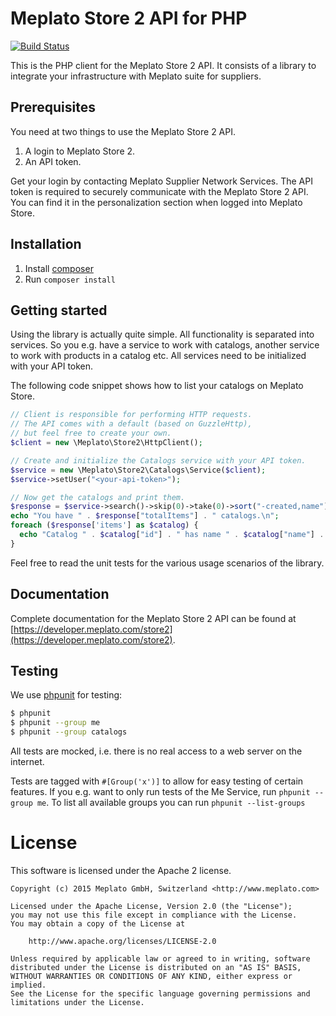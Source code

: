 # Meplato Store 2 API for PHP

[![Build Status](https://travis-ci.org/meplato/store2-php-client.svg?branch=master)](https://travis-ci.org/meplato/store2-php-client)

This is the PHP client for the Meplato Store 2 API. It consists of a library
to integrate your infrastructure with Meplato suite for suppliers.

## Prerequisites

You need at two things to use the Meplato Store 2 API.

1. A login to Meplato Store 2.
2. An API token.

Get your login by contacting Meplato Supplier Network Services. The API token
is required to securely communicate with the Meplato Store 2 API. You can
find it in the personalization section when logged into Meplato Store.

## Installation

1. Install [composer](https://getcomposer.org/)
2. Run `composer install`

## Getting started

Using the library is actually quite simple. All functionality is separated
into services. So you e.g. have a service to work with catalogs, another
service to work with products in a catalog etc. All services need to be
initialized with your API token.

The following code snippet shows how to list your catalogs on Meplato Store.

```php
// Client is responsible for performing HTTP requests.
// The API comes with a default (based on GuzzleHttp),
// but feel free to create your own.
$client = new \Meplato\Store2\HttpClient();

// Create and initialize the Catalogs service with your API token.
$service = new \Meplato\Store2\Catalogs\Service($client);
$service->setUser("<your-api-token>");

// Now get the catalogs and print them.
$response = $service->search()->skip(0)->take(0)->sort("-created,name")->execute();
echo "You have " . $response["totalItems"] . " catalogs.\n";
foreach ($response['items'] as $catalog) {
  echo "Catalog " . $catalog["id"] . " has name " . $catalog["name"] . "\n";
}
```

Feel free to read the unit tests for the various usage scenarios of the
library.

## Documentation

Complete documentation for the Meplato Store 2 API can be found at
[https://developer.meplato.com/store2](https://developer.meplato.com/store2).

## Testing

We use [phpunit](https://phpunit.de/) for testing:

```sh
$ phpunit
$ phpunit --group me
$ phpunit --group catalogs
```

All tests are mocked, i.e. there is no real access to a web server on
the internet.

Tests are tagged with `#[Group('x')]` to allow for easy testing of certain features.
If you e.g. want to only run tests of the Me Service, run `phpunit --group me`.
To list all available groups you can run `phpunit --list-groups`  

# License

This software is licensed under the Apache 2 license.

    Copyright (c) 2015 Meplato GmbH, Switzerland <http://www.meplato.com>

    Licensed under the Apache License, Version 2.0 (the "License");
    you may not use this file except in compliance with the License.
    You may obtain a copy of the License at

        http://www.apache.org/licenses/LICENSE-2.0

    Unless required by applicable law or agreed to in writing, software
    distributed under the License is distributed on an "AS IS" BASIS,
    WITHOUT WARRANTIES OR CONDITIONS OF ANY KIND, either express or implied.
    See the License for the specific language governing permissions and
    limitations under the License.
